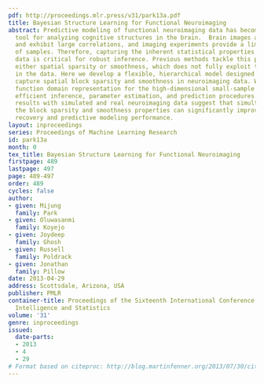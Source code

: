 ```yaml
---
pdf: http://proceedings.mlr.press/v31/park13a.pdf
title: Bayesian Structure Learning for Functional Neuroimaging
abstract: Predictive modeling of functional neuroimaging data has become an important
  tool for analyzing cognitive structures in the brain.  Brain images are high-dimensional
  and exhibit large correlations, and imaging experiments provide a limited number
  of samples. Therefore, capturing the inherent statistical properties of the imaging
  data is critical for robust inference. Previous methods tackle this problem by exploiting
  either spatial sparsity or smoothness, which does not fully exploit the  structure
  in the data. Here we develop a flexible, hierarchical model designed to simultaneously
  capture spatial block sparsity and smoothness in neuroimaging data. We exploit a
  function domain representation for the high-dimensional small-sample data and develop
  efficient inference, parameter estimation, and prediction procedures. Empirical
  results with simulated and real neuroimaging data suggest that simultaneously capturing
  the block sparsity and smoothness properties can significantly improve structure
  recovery and predictive modeling performance.
layout: inproceedings
series: Proceedings of Machine Learning Research
id: park13a
month: 0
tex_title: Bayesian Structure Learning for Functional Neuroimaging
firstpage: 489
lastpage: 497
page: 489-497
order: 489
cycles: false
author:
- given: Mijung
  family: Park
- given: Oluwasanmi
  family: Koyejo
- given: Joydeep
  family: Ghosh
- given: Russell
  family: Poldrack
- given: Jonathan
  family: Pillow
date: 2013-04-29
address: Scottsdale, Arizona, USA
publisher: PMLR
container-title: Proceedings of the Sixteenth International Conference on Artificial
  Intelligence and Statistics
volume: '31'
genre: inproceedings
issued:
  date-parts:
  - 2013
  - 4
  - 29
# Format based on citeproc: http://blog.martinfenner.org/2013/07/30/citeproc-yaml-for-bibliographies/
---
```


